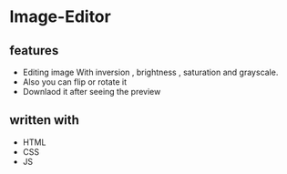 # Image-Editor
## features
- Editing image With inversion , brightness , saturation and grayscale.
- Also you can flip or rotate it
- Downlaod it after seeing the preview
## written with
- HTML
- CSS
- JS
